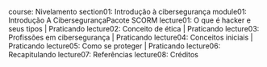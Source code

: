 course: Nivelamento
    section01: Introdução à cibersegurança
        module01: Introdução A CibersegurançaPacote SCORM
            lecture01: O que é hacker e seus tipos | Praticando
            lecture02: Conceito de ética | Praticando
            lecture03: Profissões em cibersegurança | Praticando
            lecture04: Conceitos iniciais | Praticando
            lecture05: Como se proteger | Praticando
            lecture06: Recapitulando
            lecture07: Referências
            lecture08: Créditos
